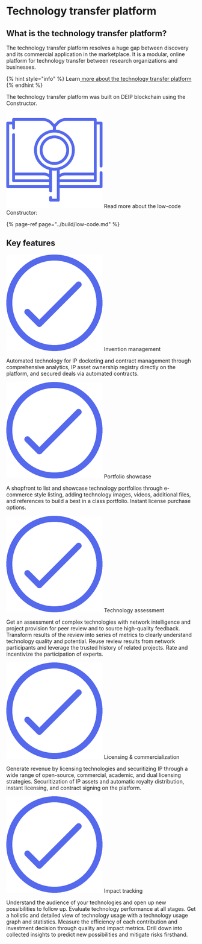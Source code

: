 # Technology transfer platform

## What is the technology transfer platform?

The technology transfer platform resolves a huge gap between discovery and its commercial application in the marketplace. It is a modular, online platform for technology transfer between research organizations and businesses. 

{% hint style="info" %}
Learn[ more about the technology transfer platform](https://deip.co/products/ttp/)
{% endhint %}

The technology transfer platform was built on DEIP blockchain using the Constructor. 

![](../.gitbook/assets/search-1-4x.png) Read more about the low-code Constructor:

{% page-ref page="../build/low-code.md" %}

## Key features

![](../.gitbook/assets/check-4x%20%281%29.png) Invention management

Automated technology for IP docketing and contract management through comprehensive analytics, IP asset ownership registry directly on the platform, and secured deals via automated contracts.  

![](../.gitbook/assets/check-4x%20%281%29.png) Portfolio showcase

A shopfront to list and showcase technology portfolios through e-commerce style listing, adding technology images, videos, additional files, and references to build a best in a class portfolio. Instant license purchase options. 

![](../.gitbook/assets/check-4x%20%281%29.png) Technology assessment

Get an assessment of complex technologies with network intelligence and project provision for peer review and to source high-quality feedback. Transform results of the review into series of metrics to clearly understand technology quality and potential. Reuse review results from network participants and leverage the trusted history of related projects. Rate and incentivize the participation of experts. 

![](../.gitbook/assets/check-4x%20%281%29.png) Licensing & commercialization

Generate revenue by licensing technologies and securitizing IP through a wide range of open-source, commercial, academic, and dual licensing strategies. Securitization of IP assets and automatic royalty distribution, instant licensing, and contract signing on the platform. ‌

![](../.gitbook/assets/check-4x%20%281%29.png) Impact tracking

Understand the audience of your technologies and open up new possibilities to follow up. Evaluate technology performance at all stages. Get a holistic and detailed view of technology usage with a technology usage graph and statistics. Measure the efficiency of each contribution and investment decision through quality and impact metrics. Drill down into collected insights to predict new possibilities and mitigate risks firsthand. 

